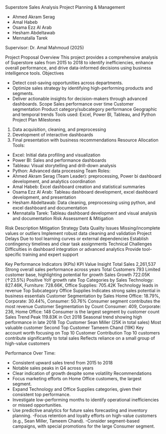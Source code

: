Superstore Sales Analysis
Project Planning & Management

- Ahmed Akram Serag 
- Amal Habeb
- Osama Ezz Al Arab
- Hesham Abdeltawab
- Mennatalla Tarek

Supervisor: Dr. Amal Mahmoud (2025)










Project Proposal
Overview
This project provides a comprehensive analysis of Superstore sales from 2015 to 2018 to identify inefficiencies, enhance overall performance, and drive data-informed decisions using business intelligence tools.
Objectives
- Detect cost-saving opportunities across departments.
- Optimize sales strategy by identifying high-performing products and segments.
- Deliver actionable insights for decision-makers through advanced dashboards.
Scope
Sales performance over time
Customer segmentation
Product category/subcategory performance
Geographic and temporal trends
Tools used: Excel, Power BI, Tableau, and Python
Project Plan
Milestones
1. Data acquisition, cleaning, and preprocessing
2. Development of interactive dashboards
3. Final presentation with business recommendations
Resource Allocation
Tools:
- Excel: Initial data profiling and visualization
- Power BI: Sales and performance dashboards
- Tableau: Visual storytelling and drill-down analysis
- Python: Advanced data processing
Team Roles:
- Ahmed Akram Serag (Team Leader): preprocessing, Power bi dashboard development, and analytics coordination
- Amal Habeb: Excel dashboard creation and statistical summaries
- Osama Ezz Al Arab: Tableau dashboard development, excel dashboard development, and presentation 
- Hesham Abdeltawab: Data cleaning, preprocessing using python, and excel dashboard and documentation
- Mennatalla Tarek: Tableau dashboard development and visual analysis and documentation
Risk Assessment & Mitigation

Risk	Description	Mitigation Strategy
Data Quality Issues	Missing/incomplete values or outliers	Implement robust data cleaning and validation
Project Delays	Due to tool learning curves or external dependencies	Establish contingency timelines and clear task assignments
Technical Challenges	Difficulties in dashboard integration or advanced analytics	Provide tool-specific training and expert support

Key Performance Indicators (KPIs)
KPI	Value	Insight
Total Sales	2,261,537	Strong overall sales performance across years
Total Customers	793	Limited customer base, highlighting potential for growth
Sales Growth	722.05K (↑23.5%)	Positive YoY growth rate
Top Categories by Sales	Technology: 827.46K, Furniture: 728.66K, Office Supplies: 705.42K	Technology leads in revenue
Top Subcategory	Office Supplies	Indicates strong sales potential in business essentials
Customer Segmentation by Sales	Home Office: 18.79%, Corporate: 30.44%, Consumer: 50.76%	Consumer segment contributes the most revenue
Customer Segmentation by Count	Consumer: 409, Corporate: 236, Home Office: 148	Consumer is the largest segment by customer count
Sales Trend Peak	119.83K in Oct 2018	Seasonal trend showing high performance in late 2018
Top Customer	Sean Miller (25K in total sales)	Most valuable customer
Second Top Customer	Tameem Chand (19K)	Key account worth focusing on
Top 10 Customer Contribution	Top 10 customers contribute significantly to total sales	Reflects reliance on a small group of high-value customers

Performance Over Time:
- Consistent upward sales trend from 2015 to 2018
- Notable sales peaks in Q4 across years
- Clear indication of growth despite some volatility
Recommendations
- Focus marketing efforts on Home Office customers, the largest segment.
- Expand Technology and Office Supplies categories, given their consistent top performance.
- Investigate low-performing months to identify operational inefficiencies or missed opportunities.
- Use predictive analytics for future sales forecasting and inventory planning.
-Focus retention and loyalty efforts on high-value customers (e.g., Sean Miller, Tameem Chand).
-Consider segment-based campaigns, with special promotions for the large Consumer segment.
